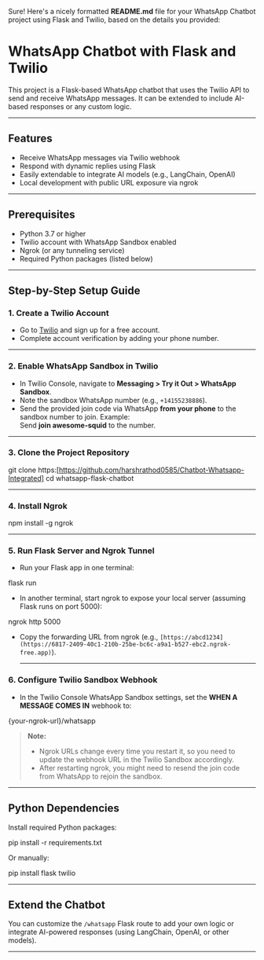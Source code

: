 Sure! Here's a nicely formatted **README.md** file for your WhatsApp Chatbot project using Flask and Twilio, based on the details you provided:


# WhatsApp Chatbot with Flask and Twilio

This project is a Flask-based WhatsApp chatbot that uses the Twilio API to send and receive WhatsApp messages. It can be extended to include AI-based responses or any custom logic.

---

## Features

- Receive WhatsApp messages via Twilio webhook  
- Respond with dynamic replies using Flask  
- Easily extendable to integrate AI models (e.g., LangChain, OpenAI)  
- Local development with public URL exposure via ngrok  

---

## Prerequisites

- Python 3.7 or higher  
- Twilio account with WhatsApp Sandbox enabled  
- Ngrok (or any tunneling service)  
- Required Python packages (listed below)  

---

## Step-by-Step Setup Guide

### 1. Create a Twilio Account

- Go to [Twilio](https://www.twilio.com/try-twilio) and sign up for a free account.  
- Complete account verification by adding your phone number.
---
### 2. Enable WhatsApp Sandbox in Twilio

- In Twilio Console, navigate to **Messaging > Try it Out > WhatsApp Sandbox**.  
- Note the sandbox WhatsApp number (e.g., `+14155238886`).  
- Send the provided join code via WhatsApp **from your phone** to the sandbox number to join. Example:  
  Send **join awesome-squid** to the number.
---
### 3. Clone the Project Repository


git clone https:[https://github.com/harshrathod0585/Chatbot-Whatsapp-Integrated]
cd whatsapp-flask-chatbot

---

### 4. Install Ngrok


npm install -g ngrok

---
### 5. Run Flask Server and Ngrok Tunnel

* Run your Flask app in one terminal:


flask run


* In another terminal, start ngrok to expose your local server (assuming Flask runs on port 5000):


ngrok http 5000


* Copy the forwarding URL from ngrok (e.g., `[https://abcd1234](https://6817-2409-40c1-210b-25be-bc6c-a9a1-b527-ebc2.ngrok-free.app)`).

  ---

### 6. Configure Twilio Sandbox Webhook

* In the Twilio Console WhatsApp Sandbox settings, set the **WHEN A MESSAGE COMES IN** webhook to:

{your-ngrok-url}/whatsapp


> **Note:**
>
> * Ngrok URLs change every time you restart it, so you need to update the webhook URL in the Twilio Sandbox accordingly.
> * After restarting ngrok, you might need to resend the join code from WhatsApp to rejoin the sandbox.

---

## Python Dependencies

Install required Python packages:

pip install -r requirements.txt

Or manually:

pip install flask twilio

---

## Extend the Chatbot

You can customize the `/whatsapp` Flask route to add your own logic or integrate AI-powered responses (using LangChain, OpenAI, or other models).

---

